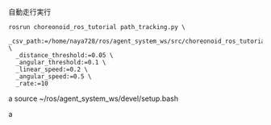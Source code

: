 自動走行実行


    rosrun choreonoid_ros_tutorial path_tracking.py \
      _csv_path:=/home/naya728/ros/agent_system_ws/src/choreonoid_ros_tutorial/src/log.csv \
      _distance_threshold:=0.05 \
      _angular_threshold:=0.1 \
      _linear_speed:=0.2 \
      _angular_speed:=0.5 \
      _rate:=10

a
    source ~/ros/agent_system_ws/devel/setup.bash

a
